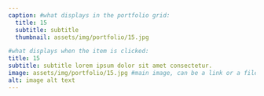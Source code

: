 ```yaml
---
caption: #what displays in the portfolio grid:
  title: 15
  subtitle: subtitle
  thumbnail: assets/img/portfolio/15.jpg

#what displays when the item is clicked:
title: 15
subtitle: subtitle lorem ipsum dolor sit amet consectetur.
image: assets/img/portfolio/15.jpg #main image, can be a link or a file in assets/img/portfolio
alt: image alt text
---
```

